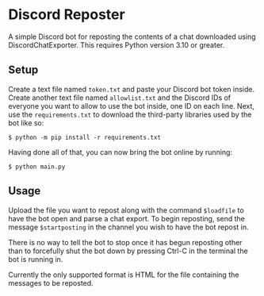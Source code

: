 # Discord Reposter

A simple Discord bot for reposting the contents of a chat downloaded using
DiscordChatExporter. This requires Python version 3.10 or greater.

## Setup

Create a text file named `token.txt` and paste your Discord bot token inside.
Create another text file named `allowlist.txt` and the Discord IDs of everyone
you want to allow to use the bot inside, one ID on each line. Next, use the
`requirements.txt` to download the third-party libraries used by the bot like
so:

```
$ python -m pip install -r requirements.txt
```

Having done all of that, you can now bring the bot online by running:

```
$ python main.py
```

## Usage

Upload the file you want to repost along with the command `$loadfile` to have
the bot open and parse a chat export. To begin reposting, send the message
`$startposting` in the channel you wish to have the bot repost in.

There is no way to tell the bot to stop once it has begun reposting other
than to forcefully shut the bot down by pressing Ctrl-C in the terminal
the bot is running in.

Currently the only supported format is HTML for the file containing the
messages to be reposted.
